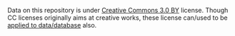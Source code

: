 Data on this repository is under [Creative Commons 3.0 BY](http://creativecommons.org/licenses/by/3.0/) license.
Though CC licenses originally aims at creative works, these license can/used to be [applied to data/database](http://wiki.creativecommons.org/Data) also.
